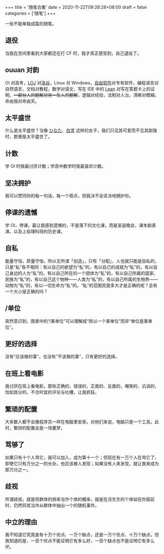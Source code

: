 +++
title = '随笔合集'
date = 2020-11-22T09:28:28+08:00
draft = false
categories = ['随笔']
+++

一些不能单独成篇的随笔。

<!--more-->

## 退役

当我在空间里看到大家都还在打 CF 时，我才真正感受到，自己退役了。

## ouuan 对韵

OI 对高考，[LOJ](https://loj.ac) 对[洛谷](https://www.luogu.com.cn/)，Linux 对 Windows，[自由软件](https://www.gnu.org/philosophy/free-sw.html)对专有软件，编程语言对自然语言，文档对教程，数学对语文，写在 IDE 中的 [Lean](https://leanprover-community.github.io/) 对写在答题卡上的证明，~~一部分人的题解对另一些人的题解~~，逻辑对经验，法制对人治，清晰对模糊，命由我对命由天。

## 太平盛世

什么是太平盛世？当像 [ひなた](https://zh.moegirl.org.cn/zh-cn/川本日向)、[白灵](https://baike.baidu.com/item/白灵) 这样的女子，我们只见其可爱而不见其刚强时，那便是太平盛世了。

## 计数

学 OI 时我最讨厌计数；学高中数学时我最喜欢计数。

## 坚决拥护

我可以赞同你的每一句话，每一个观点，但我决不会坚决地拥护你。

## 停课的遗憾

学 OI，停课，最让我感到遗憾的，不是落下的文化课，而是圣诞晚会，课本剧表演，以及上给理科班的历史课。

## 自私

能量守恒，质量守恒，所以无所谓「创造」，只有「分配」，人也就只能是自私的，只是“私”各不相同：有以自己的欲望为“私”的，有以自己的成就为“私”的，有以自己身边的人为“私”的，有以自己所在的一个团体为“私”的，有以自己所属的国家、民族为“私”的，有以自己这个物种——人类为“私”的，有以自己所属的生物界——动物为“私”的，有以一切生命为“私”的。“私”的范围究竟多大才是正确的呢？会有一个大小是正确的吗？

## /单位

突然意识到，图表中的“/某单位”可以理解成“除以一个某单位”而非“单位是某单位”。

## 更好的选择

没有“应该做的事”，也没有“不该做的事”，只有更好的选择。

## 在班上看电影

我讨厌在班上看电影。那些正确的、错误的，正面的、反面的，嘲笑的、讥讽的，恰如其分的、不合时宜的评论与吐槽，让我抓狂。

## 繁琐的配置

大多数人都不会像程序员一样在电脑里安家。对他们来说，电脑只是一个工具。此时，繁琐的配置会是一场噩梦。

## 骂够了

如果只有十个人骂它，我可以加入，成为第十一个；但现在有一万个人在骂它了，即使它只有万分之一的长处，也应该被人发现；如果没有人来发现，就让我来成为那万分之一。

## 歧视

所谓歧视，就是将群体的频率当作个体的概率，就是在活生生的个体站在你面前时，仍然将其当作从群体中抽出一个的随机事件。

## 中立的理由

我不知道它究竟是有十万个优点、一万个缺点，还是一万个优点、十万个缺点，但我知道的是，一百个优点不能证明它有多么好，一百个缺点也不能证明它有多么坏。
